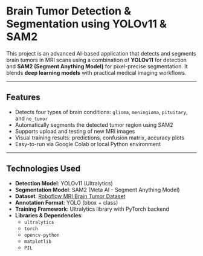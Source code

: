 #  Brain Tumor Detection & Segmentation using YOLOv11 & SAM2

This project is an advanced AI-based application that detects and segments brain tumors in MRI scans using a combination of **YOLOv11** for detection and **SAM2 (Segment Anything Model)** for pixel-precise segmentation. It blends **deep learning models** with practical medical imaging workflows.

---

##  Features

-  Detects four types of brain conditions: `glioma`, `meningioma`, `pituitary`, and `no_tumor`
-  Automatically segments the detected tumor region using SAM2
-  Supports upload and testing of new MRI images
-  Visual training results: predictions, confusion matrix, accuracy plots
-  Easy-to-run via Google Colab or local Python environment

---

##  Technologies Used

- **Detection Model**: YOLOv11 (Ultralytics)
- **Segmentation Model**: SAM2 (Meta AI - Segment Anything Model)
- **Dataset**: [Roboflow MRI Brain Tumor Dataset](https://universe.roboflow.com/brain-tumor-detection-wsera/tumor-detection-ko5jp/dataset/8)
- **Annotation Format**: YOLO (bbox + class)
- **Training Framework**: Ultralytics library with PyTorch backend
- **Libraries & Dependencies**:  
  - `ultralytics`  
  - `torch`  
  - `opencv-python`  
  - `matplotlib`  
  - `PIL`  




